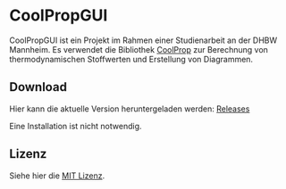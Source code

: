 # CoolPropGUI

CoolPropGUI ist ein Projekt im Rahmen einer Studienarbeit an der DHBW Mannheim. Es verwendet die Bibliothek [CoolProp](http://www.coolprop.org/index.html) zur Berechnung von thermodynamischen Stoffwerten und Erstellung von Diagrammen.

## Download

Hier kann die aktuelle Version heruntergeladen werden: [Releases](https://github.com/raaamk/CoolPropGUI/releases)

Eine Installation ist nicht notwendig.

## Lizenz

Siehe hier die [MIT Lizenz](https://github.com/raaamk/CoolPropGUI/blob/master/LICENSE).

